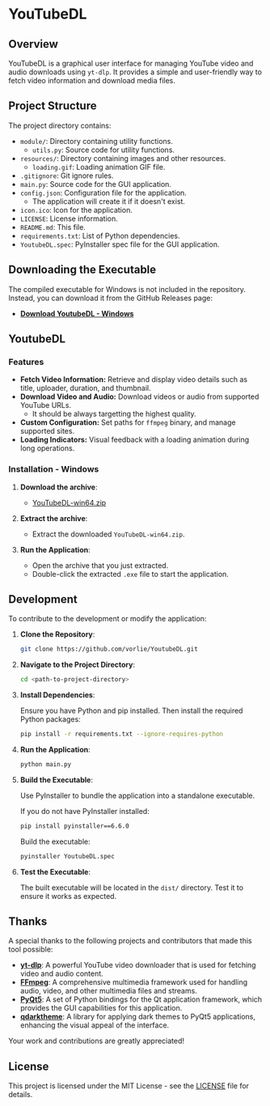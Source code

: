 # YouTubeDL

## Overview

YouTubeDL is a graphical user interface for managing YouTube video and audio downloads using `yt-dlp`. It provides a simple and user-friendly way to fetch video information and download media files.

## Project Structure

The project directory contains:
- `module/`: Directory containing utility functions.
   - `utils.py`: Source code for utility functions.
- `resources/`: Directory containing images and other resources.
   - `loading.gif`: Loading animation GIF file.
- `.gitignore`: Git ignore rules.
- `main.py`: Source code for the GUI application.
- `config.json`: Configuration file for the application. 
   - The application will create it if it doesn't exist.
- `icon.ico`: Icon for the application.
- `LICENSE`: License information.
- `README.md`: This file.
- `requirements.txt`: List of Python dependencies.
- `YoutubeDL.spec`: PyInstaller spec file for the GUI application.

## Downloading the Executable

The compiled executable for Windows is not included in the repository. Instead, you can download it from the GitHub Releases page:

- **[Download YoutubeDL - Windows](https://github.com/vorlie/YoutubeDL/releases/latest/download/YoutubeDL-win64.zip)**

## YoutubeDL

### Features

- **Fetch Video Information:** Retrieve and display video details such as title, uploader, duration, and thumbnail.
- **Download Video and Audio:** Download videos or audio from supported YouTube URLs.
   - It should be always targetting the highest quality.
- **Custom Configuration:** Set paths for `ffmpeg` binary, and manage supported sites.
- **Loading Indicators:** Visual feedback with a loading animation during long operations.


### Installation - Windows

1. **Download the archive**:
    - [YouTubeDL-win64.zip](https://github.com/vorlie/YoutubeDL/releases/latest/download/YoutubeDL-win64.zip)
2. **Extract the archive**:
    - Extract the downloaded `YouTubeDL-win64.zip`.
    
3. **Run the Application**: 
    - Open the archive that you just extracted.
    - Double-click the extracted `.exe` file to start the application.

## Development

To contribute to the development or modify the application:

1. **Clone the Repository**:

    ```bash
    git clone https://github.com/vorlie/YoutubeDL.git
    ```

2. **Navigate to the Project Directory**:

    ```bash
    cd <path-to-project-directory>
    ```

3. **Install Dependencies**:

    Ensure you have Python and pip installed. Then install the required Python packages:

    ```bash
    pip install -r requirements.txt --ignore-requires-python
    ```

4. **Run the Application**:

    ```bash
    python main.py
    ```

5. **Build the Executable**:

    Use PyInstaller to bundle the application into a standalone executable.

    If you do not have PyInstaller installed:

    ```bash
    pip install pyinstaller==6.6.0
    ```

    Build the executable:

    ```bash
    pyinstaller YoutubeDL.spec
    ```

6. **Test the Executable**:

    The built executable will be located in the `dist/` directory. Test it to ensure it works as expected.

## Thanks

A special thanks to the following projects and contributors that made this tool possible:

- **[yt-dlp](https://github.com/yt-dlp/yt-dlp)**: A powerful YouTube video downloader that is used for fetching video and audio content.
- **[FFmpeg](https://ffmpeg.org/download.html)**: A comprehensive multimedia framework used for handling audio, video, and other multimedia files and streams.
- **[PyQt5](https://www.riverbankcomputing.com/software/pyqt/intro)**: A set of Python bindings for the Qt application framework, which provides the GUI capabilities for this application.
- **[qdarktheme](https://pypi.org/project/pyqtdarktheme/)**: A library for applying dark themes to PyQt5 applications, enhancing the visual appeal of the interface.

Your work and contributions are greatly appreciated!


## License

This project is licensed under the MIT License - see the [LICENSE](LICENSE) file for details.
